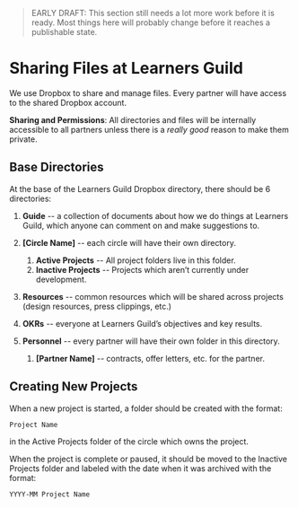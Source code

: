 > EARLY DRAFT: This section still needs a lot more work before it is ready. Most things here will probably change before it reaches a publishable state.

# Sharing Files at Learners Guild

We use Dropbox to share and manage files. Every partner will have access to the shared Dropbox account.

**Sharing and Permissions**: All directories and files will be internally accessible to all partners unless there is a _really good_ reason to make them private.

## Base Directories

At the base of the Learners Guild Dropbox directory, there should be 6 directories:

1. **Guide** -- a collection of documents about how we do things at Learners Guild, which anyone can comment on and make suggestions to.

1. **[Circle Name]** -- each circle will have their own directory.
	1. **Active Projects** -- All project folders live in this folder.
	1. **Inactive Projects** -- Projects which aren’t currently under development.

1. **Resources** -- common resources which will be shared across projects (design resources, press clippings, etc.)

1. **OKRs** -- everyone at Learners Guild’s objectives and key results.

1. **Personnel** -- every partner will have their own folder in this directory.
	1. **[Partner Name]** -- contracts, offer letters, etc. for the partner.

## Creating New Projects

When a new project is started, a folder should be created with the format:

	Project Name

in the Active Projects folder of the circle which owns the project.

When the project is complete or paused, it should be moved to the Inactive Projects folder and labeled with the date when it was archived with the format:

	YYYY-MM Project Name
